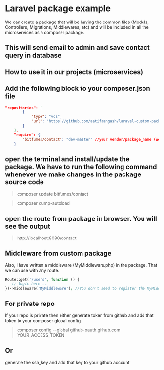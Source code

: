 # Laravel package example

We can create a package that will be having the common files (Models, Controllers, Migrations, Middlewares, etc) and will be included in all the microservices 
as a composer package.

## This will send email to admin and save contact query in database

## How to use it in our projects (microservices)

## Add the following block to your composer.json file
```json
"repositories": [
        {
            "type": "vcs",
            "url": "https://github.com/aatifbangash/laravel-custom-package.git" //URL of your github repo
        }
    ],
    "require": {
        "bitfumes/contact": "dev-master" //your vendor/package_name (we can get the name from composer.json file from package) and repo branch with dev- prefix
    }
```
## open the terminal and install/update the package. We have to run the following command whenever we make changes in the package source code
> composer update bitfumes/contact

> composer dump-autoload

## open the route from package in browser. You will see the output
> http://localhost:8080/contact

## Middleware from custom package
Also, I have written a middleware (MyMiddleware.php) in the package. That we can use with any route.
```php
Route::get('/users', function () {
   // logic here...
})->middleware('MyMiddleware'); //You don't need to register the MyMiddleware in the Kernal.php. It will auto-registered by the Laravel
```
## For private repo
If your repo is private then either generate token from github and add that token to your composer global config
> composer config --global github-oauth.github.com YOUR_ACCESS_TOKEN

## Or
generate the ssh_key and add that key to your github account
